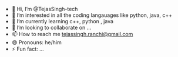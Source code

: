 - 👋 Hi, I’m @TejasSingh-tech
- 👀 I’m interested in all the coding langauages like python, java, c++
- 🌱 I’m currently learning c++, python , java
- 💞️ I’m looking to collaborate on ...
- 📫 How to reach me tejassingh.ranchi@gmail.com
- 😄 Pronouns: he/him
- ⚡ Fun fact: ...

<!---
TejasSingh-tech/TejasSingh-tech is a ✨ special ✨ repository because its `README.md` (this file) appears on your GitHub profile.
You can click the Preview link to take a look at your changes.
--->
